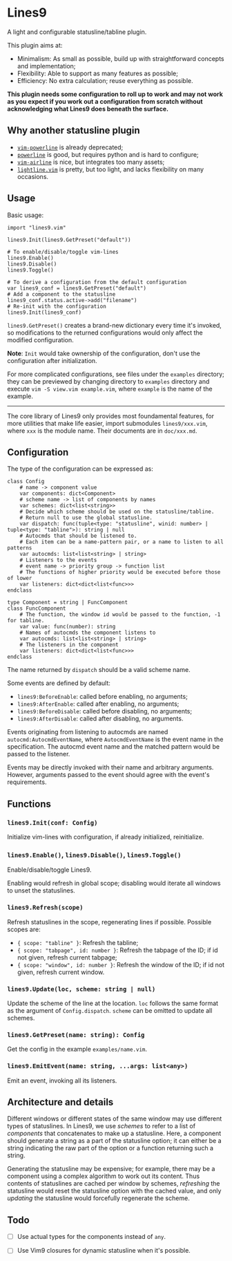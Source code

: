 # Lines9

A light and configurable statusline/tabline plugin.

This plugin aims at:

- Minimalism: As small as possible, build up with straightforward concepts and implementation;
- Flexibility: Able to support as many features as possible;
- Efficiency: No extra calculation; reuse everything as possible.

**This plugin needs some configuration to roll up to work
and may not work as you expect if you work out a configuration from scratch
without acknowledging what Lines9 does beneath the surface.**

## Why another statusline plugin

- [`vim-powerline`](https://github.com/Lokaltog/vim-powerline) is already deprecated;
- [`powerline`](https://github.com/powerline/powerline) is good, but requires python and is hard to configure;
- [`vim-airline`](https://github.com/vim-airline/vim-airline) is nice, but integrates too many assets;
- [`lightline.vim`](https://github.com/itchyny/lightline.vim) is pretty, but too light, and lacks flexibility on many
  occasions.

## Usage

Basic usage:

``` vim
import "lines9.vim"

lines9.Init(lines9.GetPreset("default"))

# To enable/disable/toggle vim-lines
lines9.Enable()
lines9.Disable()
lines9.Toggle()

# To derive a configuration from the default configuration
var lines9_conf = lines9.GetPreset("default")
# Add a component to the statusline
lines9_conf.status.active->add("filename")
# Re-init with the configuration
lines9.Init(lines9_conf)
```

`lines9.GetPreset()` creates a brand-new dictionary every time it's invoked,
so modifications to the returned configurations would only affect the modified configuration.

**Note**: `Init` would take ownership of the configuration, don't use the configuration after initialization.

For more complicated configurations, see files under the `examples` directory;
they can be previewed by changing directory to `examples` directory and execute `vim -S view.vim example.vim`,
where `example` is the name of the example.

---

The core library of Lines9 only provides most foundamental features, for more utilities that make life easier,
import submodules `lines9/xxx.vim`, where `xxx` is the module name. Their documents are in `doc/xxx.md`.

## Configuration

The type of the configuration can be expressed as:

``` vim
class Config
    # name -> component value
    var components: dict<Component>
    # scheme name -> list of components by names
    var schemes: dict<list<string>>
    # Decide which scheme should be used on the statusline/tabline.
    # Return null to use the global statusline.
    var dispatch: func(tuple<type: "statusline", winid: number> | tuple<type: "tabline">): string | null
    # Autocmds that should be listened to.
    # Each item can be a name-pattern pair, or a name to listen to all patterns
    var autocmds: list<list<string> | string>
    # Listeners to the events
    # event name -> priority group -> function list
    # The functions of higher priority would be executed before those of lower
    var listeners: dict<dict<list<func>>>
endclass

type Component = string | FuncComponent
class FuncComponent
    # The function, the window id would be passed to the function, -1 for tabline.
    var value: func(number): string
    # Names of autocmds the component listens to
    var autocmds: list<list<string> | string>
    # The listeners in the component
    var listeners: dict<dict<list<func>>>
endclass
```

The name returned by `dispatch` should be a valid scheme name.

Some events are defined by default:

- `lines9:BeforeEnable`: called before enabling, no arguments;
- `lines9:AfterEnable`: called after enabling, no arguments;
- `lines9:BeforeDisable`: called before disabling, no arguments;
- `lines9:AfterDisable`: called after disabling, no arguments.

Events originating from listening to autocmds are named `autocmd:AutocmdEventName`,
where `AutocmdEventName` is the event name in the specification.
The autocmd event name and the matched pattern would be passed to the listener.

Events may be directly invoked with their name and arbitrary arguments.
However, arguments passed to the event should agree with the event's requirements.

## Functions

### `lines9.Init(conf: Config)`

Initialize vim-lines with configuration, if already initialized, reinitialize.

### `lines9.Enable()`, `lines9.Disable()`, `lines9.Toggle()`

Enable/disable/toggle Lines9.

Enabling would refresh in global scope; disabling would iterate all windows to unset the statuslines.

### `lines9.Refresh(scope)`

Refresh statuslines in the scope, regenerating lines if possible. Possible scopes are:

- `{ scope: "tabline" }`: Refresh the tabline;
- `{ scope: "tabpage", id: number }`: Refresh the tabpage of the ID; if id not given, refresh current tabpage;
- `{ scope: "window", id: number }`: Refresh the window of the ID; if id not given, refresh current window.

### `lines9.Update(loc, scheme: string | null)`

Update the scheme of the line at the location.
`loc` follows the same format as the argument of `Config.dispatch`.
`scheme` can be omitted to update all schemes.

### `lines9.GetPreset(name: string): Config`

Get the config in the example `examples/name.vim`.

### `lines9.EmitEvent(name: string, ...args: list<any>)`

Emit an event, invoking all its listeners.

## Architecture and details

Different windows or different states of the same window may use different types of statuslines.
In Lines9, we use *schemes* to refer to a list of *components* that concatenates to make up a statusline.
Here, a component should generate a string as a part of the statusline option;
it can either be a string indicating the raw part of the option or a function returning such a string.

Generating the statusline may be expensive;
for example, there may be a component using a complex algorithm to work out its content.
Thus contents of statuslines are cached per window by schemes,
*refreshing* the statusline would reset the statusline option with the cached value,
and only *updating* the statusline would forcefully regenerate the scheme.

## Todo

- [ ] Use actual types for the components instead of `any`.
- [ ] Use Vim9 closures for dynamic statusline when it's possible.

